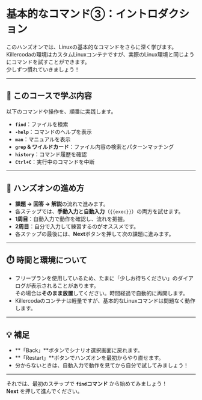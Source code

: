 # 基本的なコマンド③：イントロダクション

このハンズオンでは、Linuxの基本的なコマンドをさらに深く学びます。  
Killercodaの環境はカスタムLinuxコンテナですが、実際のLinux環境と同じようにコマンドを試すことができます。  
少しずつ慣れていきましょう！

---

## 🧭 このコースで学ぶ内容

以下のコマンドや操作を、順番に実践します。

- **`find`**：ファイルを検索
- **`-help`**：コマンドのヘルプを表示
- **`man`**：マニュアルを表示
- **`grep` & ワイルドカード**：ファイル内容の検索とパターンマッチング
- **`history`**：コマンド履歴を確認
- **`Ctrl+C`**：実行中のコマンドを中断

---

## 🧪 ハンズオンの進め方

- **課題 → 回答 → 解説**の流れで進みます。
- 各ステップでは、**手動入力**と**自動入力**（`{{exec}}`）の両方を試せます。
- **1周目**：自動入力で動作を確認し、流れを把握。
- **2周目**：自分で入力して練習するのがオススメです。
- 各ステップの最後には、**Next**ボタンを押して次の課題に進みます。

---

## ⏱️ 時間と環境について

- フリープランを使用しているため、たまに「少しお待ちください」のダイアログが表示されることがあります。  
  その場合は**そのまま放置**してください。時間経過で自動的に再開します。
- Killercodaのコンテナは軽量ですが、基本的なLinuxコマンドは問題なく動作します。

---

## 💡 補足

- **「Back」**ボタンでシナリオ選択画面に戻れます。
- **「Restart」**ボタンでハンズオンを最初からやり直せます。
- 分からないときは、自動入力で動作を見てから自分で試してみましょう！

---

それでは、最初のステップで **`find`コマンド** から始めてみましょう！  
**Next** を押して進んでください。
